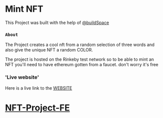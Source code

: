 # Mint NFT

This Project was built with the help of <a href="https://twitter.com/_buildspace">@buildSpace</a>


### `About`

The Project creates a cool nft from a random selection of three words and also give the unique NFT a random COLOR. 

The project is hosted on the Rinkeby test network so to be able to mint an NFT you'll need to have ethereum gotten from a faucet. don't worry it's free 

### 'Live website'
Here is a live link to the <a href="">WEBSITE
# NFT-Project-FE
